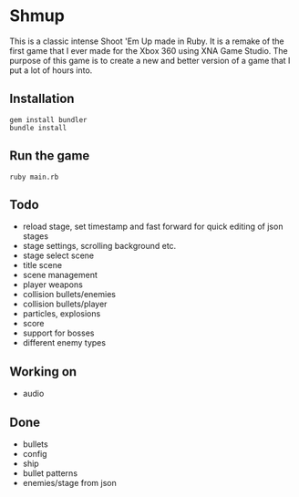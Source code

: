 # Shmup

This is a classic intense Shoot 'Em Up made in Ruby. It is a remake of the first game that I ever made for the Xbox 360 using XNA Game Studio. The purpose of this game is to create a new and better version of a game that I put a lot of hours into.

## Installation

	gem install bundler
	bundle install

## Run the game

	ruby main.rb

## Todo
* reload stage, set timestamp and fast forward for quick editing of json stages
* stage settings, scrolling background etc.
* stage select scene
* title scene
* scene management
* player weapons
* collision bullets/enemies
* collision bullets/player
* particles, explosions
* score
* support for bosses
* different enemy types

## Working on
* audio

## Done
* bullets
* config
* ship
* bullet patterns
* enemies/stage from json
